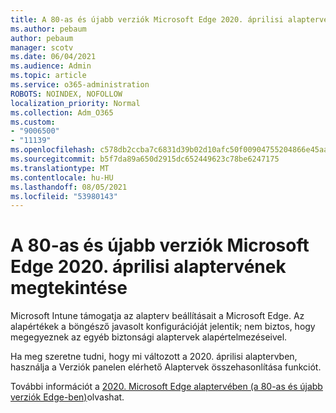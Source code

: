 ```yaml
---
title: A 80-as és újabb verziók Microsoft Edge 2020. áprilisi alaptervének megtekintése
ms.author: pebaum
author: pebaum
manager: scotv
ms.date: 06/04/2021
ms.audience: Admin
ms.topic: article
ms.service: o365-administration
ROBOTS: NOINDEX, NOFOLLOW
localization_priority: Normal
ms.collection: Adm_O365
ms.custom:
- "9006500"
- "11139"
ms.openlocfilehash: c578db2ccba7c6831d39b02d10afc50f00904755204866e45aa4eb2ec313a8e3
ms.sourcegitcommit: b5f7da89a650d2915dc652449623c78be6247175
ms.translationtype: MT
ms.contentlocale: hu-HU
ms.lasthandoff: 08/05/2021
ms.locfileid: "53980143"
---
```

# <a name="view-the-april-2020-baseline-for-microsoft-edge-versions-80-and-later"></a>A 80-as és újabb verziók Microsoft Edge 2020. áprilisi alaptervének megtekintése

Microsoft Intune támogatja az alapterv beállításait a Microsoft Edge. Az alapértékek a böngésző javasolt konfigurációját jelentik; nem biztos, hogy megegyeznek az egyéb biztonsági alaptervek alapértelmezéseivel.

Ha meg szeretne tudni, hogy mi változott a 2020. áprilisi alaptervben, használja a Verziók panelen elérhető Alaptervek összehasonlítása funkciót.

További információt a [2020. Microsoft Edge alaptervében (a 80-as és újabb verziók Edge-ben)](/mem/intune/protect/security-baseline-settings-edge?pivots=edge-april-2020)olvashat.
